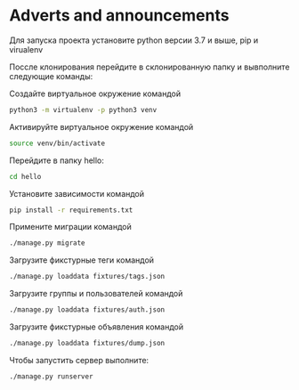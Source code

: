 # Adverts and announcements

Для запуска проекта установите python версии 3.7 и выше, pip и virualenv

Поссле клонирования перейдите в склонированную папку и вывполните следующие команды:

Создайте виртуальное окружение командой
```bash
python3 -m virtualenv -p python3 venv
```

Активируйте виртуальное окружение командой
```bash
source venv/bin/activate
```

Перейдите в папку hello:
```bash
cd hello
```

Установите зависимости командой

```bash
pip install -r requirements.txt
```

Примените миграции командой
```bash
./manage.py migrate
```

Загрузите фикстурные теги командой
```bash
./manage.py loaddata fixtures/tags.json
```

Загрузите группы и пользователей командой
```bash
./manage.py loaddata fixtures/auth.json
```


Загрузите фикстурные объявления командой
```bash
./manage.py loaddata fixtures/dump.json
```

Чтобы запустить сервер выполните:

```bash
./manage.py runserver
```

